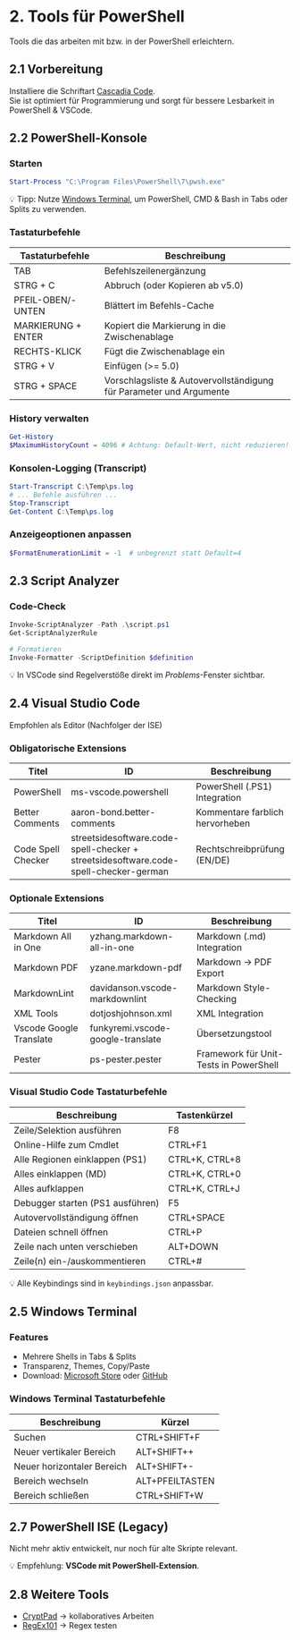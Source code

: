 # 2. Tools für PowerShell

Tools die das arbeiten mit bzw. in der PowerShell erleichtern.

## 2.1 Vorbereitung

Installiere die Schriftart [Cascadia Code](https://github.com/microsoft/cascadia-code).  
Sie ist optimiert für Programmierung und sorgt für bessere Lesbarkeit in PowerShell & VSCode.

## 2.2 PowerShell-Konsole

### Starten

```powershell
Start-Process "C:\Program Files\PowerShell\7\pwsh.exe"
```

💡 Tipp: Nutze [Windows Terminal](https://github.com/microsoft/terminal), um PowerShell, CMD & Bash in Tabs oder Splits zu verwenden.

### Tastaturbefehle

| Tastaturbefehle    | Beschreibung                                                        |
| ------------------ | ------------------------------------------------------------------- |
| TAB                | Befehlszeilenergänzung                                              |
| STRG + C           | Abbruch (oder Kopieren ab v5.0)                                     |
| PFEIL-OBEN/-UNTEN  | Blättert im Befehls-Cache                                           |
| MARKIERUNG + ENTER | Kopiert die Markierung in die Zwischenablage                        |
| RECHTS-KLICK       | Fügt die Zwischenablage ein                                         |
| STRG + V           | Einfügen (>= 5.0)                                                   |
| STRG + SPACE       | Vorschlagsliste & Autovervollständigung für Parameter und Argumente |

### History verwalten

```powershell
Get-History
$MaximumHistoryCount = 4096 # Achtung: Default-Wert, nicht reduzieren!
```

### Konsolen-Logging (Transcript)

```powershell
Start-Transcript C:\Temp\ps.log
# ... Befehle ausführen ...
Stop-Transcript
Get-Content C:\Temp\ps.log
```

### Anzeigeoptionen anpassen

```powershell
$FormatEnumerationLimit = -1  # unbegrenzt statt Default=4
```

## 2.3 Script Analyzer

### Code-Check

```powershell
Invoke-ScriptAnalyzer -Path .\script.ps1
Get-ScriptAnalyzerRule

# Formatieren
Invoke-Formatter -ScriptDefinition $definition
```

💡 In VSCode sind Regelverstöße direkt im *Problems*-Fenster sichtbar.

## 2.4 Visual Studio Code

Empfohlen als Editor (Nachfolger der ISE)

### Obligatorische Extensions

| Titel              | ID                                                                                   | Beschreibung                    |
| ------------------ | ------------------------------------------------------------------------------------ | ------------------------------- |
| PowerShell         | ms-vscode.powershell                                                                 | PowerShell (.PS1) Integration   |
| Better Comments    | aaron-bond.better-comments                                                           | Kommentare farblich hervorheben |
| Code Spell Checker | streetsidesoftware.code-spell-checker + streetsidesoftware.code-spell-checker-german | Rechtschreibprüfung (EN/DE)     |

### Optionale Extensions

| Titel                   | ID                                | Beschreibung                           |
| ----------------------- | --------------------------------- | -------------------------------------- |
| Markdown All in One     | yzhang.markdown-all-in-one        | Markdown (.md) Integration             |
| Markdown PDF            | yzane.markdown-pdf                | Markdown → PDF Export                  |
| MarkdownLint            | davidanson.vscode-markdownlint    | Markdown Style-Checking                |
| XML Tools               | dotjoshjohnson.xml                | XML Integration                        |
| Vscode Google Translate | funkyremi.vscode-google-translate | Übersetzungstool                       |
| Pester                  | ps-pester.pester                  | Framework für Unit-Tests in PowerShell |

### Visual Studio Code Tastaturbefehle

| Beschreibung                     | Tastenkürzel   |
| -------------------------------- | -------------- |
| Zeile/Selektion ausführen        | F8             |
| Online-Hilfe zum Cmdlet          | CTRL+F1        |
| Alle Regionen einklappen (PS1)   | CTRL+K, CTRL+8 |
| Alles einklappen (MD)            | CTRL+K, CTRL+0 |
| Alles aufklappen                 | CTRL+K, CTRL+J |
| Debugger starten (PS1 ausführen) | F5             |
| Autovervollständigung öffnen     | CTRL+SPACE     |
| Dateien schnell öffnen           | CTRL+P         |
| Zeile nach unten verschieben     | ALT+DOWN       |
| Zeile(n) ein-/auskommentieren    | CTRL+#         |

💡 Alle Keybindings sind in `keybindings.json` anpassbar.

## 2.5 Windows Terminal

### Features

- Mehrere Shells in Tabs & Splits  
- Transparenz, Themes, Copy/Paste  
- Download: [Microsoft Store](https://aka.ms/terminal) oder [GitHub](https://github.com/microsoft/terminal)

### Windows Terminal Tastaturbefehle

| Beschreibung               | Kürzel          |
| -------------------------- | --------------- |
| Suchen                     | CTRL+SHIFT+F    |
| Neuer vertikaler Bereich   | ALT+SHIFT++     |
| Neuer horizontaler Bereich | ALT+SHIFT+-     |
| Bereich wechseln           | ALT+PFEILTASTEN |
| Bereich schließen          | CTRL+SHIFT+W    |

## 2.7 PowerShell ISE (Legacy)

Nicht mehr aktiv entwickelt, nur noch für alte Skripte relevant.  

💡 Empfehlung: **VSCode mit PowerShell-Extension**.

## 2.8 Weitere Tools

- [CryptPad](https://cryptpad.fr) → kollaboratives Arbeiten  
- [RegEx101](https://regex101.com) → Regex testen
